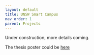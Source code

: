```yaml
---
layout: default
title: UNSW Smart Campus
nav_order: 1
parent: Projects
---
```


Under construction, more details coming.

The thesis poster could be [here](https://eetose.github.io/assets/poster.pdf)
